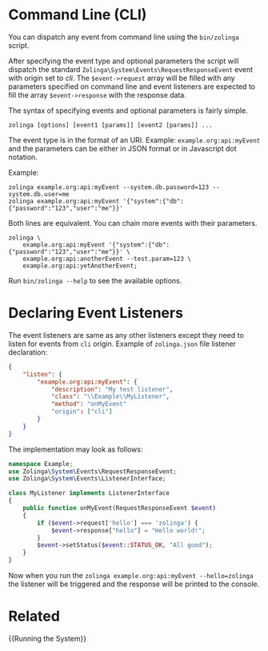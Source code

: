 # Command Line (CLI)

You can dispatch any event from command line using the `bin/zolinga` script.

After specifying the event type and optional parameters the script will dispatch the standard `Zolinga\System\Events\RequestResponseEvent` event with origin set to *cli*. The `$event->request` array will be filled with any parameters specified on command line and event listeners are expected to fill the array `$event->response` with the response data.

The syntax of specifying events and optional parameters is fairly simple.
```
zolinga [options] [event1 [params]] [event2 [params]] ...
```

The event type is in the format of an URI. Example: `example.org:api:myEvent` and the parameters can be either in JSON format or in Javascript dot notation.

Example:
```shell
zolinga example.org:api:myEvent --system.db.password=123 --system.db.user=me
zolinga example.org:api:myEvent '{"system":{"db":{"password":"123","user":"me"}}'
```

Both lines are equivalent. You can chain more events with their parameters.

```shell
zolinga \
    example.org:api:myEvent '{"system":{"db":{"password":"123","user":"me"}}' \
    example.org:api:anotherEvent --test.param=123 \
    example.org:api:yetAnotherEvent;
```

Run `bin/zolinga --help` to see the available options.

# Declaring Event Listeners

The event listeners are same as any other listeners except they need to listen for events from `cli` origin. Example of `zolinga.json` file listener declaration:

```json
{
    "listen": {
        "example.org:api:myEvent": {
            "description": "My test listener",
            "class": "\\Example\\MyListener",
            "method": "onMyEvent"
            "origin": ["cli"]
        }
    }
}

```

The implementation may look as follows:

```php
namespace Example;
use Zolinga\System\Events\RequestResponseEvent;
use Zolinga\System\Events\ListenerInterface;

class MyListener implements ListenerInterface
{
    public function onMyEvent(RequestResponseEvent $event)
    {
        if ($event->request['hello'] === 'zolinga') {
            $event->response["hello"] = "Hello world!";
        }
        $event->setStatus($event::STATUS_OK, "All good");
    }
}
```

Now when you run the `zolinga example.org:api:myEvent --hello=zolinga` the listener will be triggered and the response will be printed to the console.

# Related
{{Running the System}}
